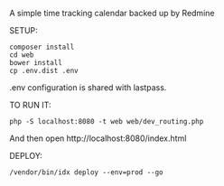 A simple time tracking calendar backed up by Redmine

SETUP:
```
composer install
cd web
bower install
cp .env.dist .env
```

.env configuration is shared with lastpass.


TO RUN IT:
```
php -S localhost:8080 -t web web/dev_routing.php
```
And then open http://localhost:8080/index.html


DEPLOY:
```
/vendor/bin/idx deploy --env=prod --go
```
